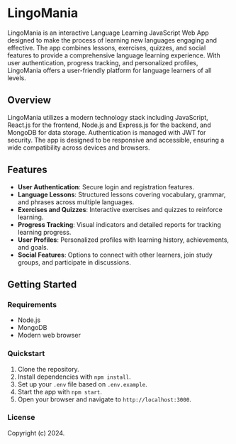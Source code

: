 # LingoMania

LingoMania is an interactive Language Learning JavaScript Web App designed to make the process of learning new languages engaging and effective. The app combines lessons, exercises, quizzes, and social features to provide a comprehensive language learning experience. With user authentication, progress tracking, and personalized profiles, LingoMania offers a user-friendly platform for language learners of all levels.

## Overview

LingoMania utilizes a modern technology stack including JavaScript, React.js for the frontend, Node.js and Express.js for the backend, and MongoDB for data storage. Authentication is managed with JWT for security. The app is designed to be responsive and accessible, ensuring a wide compatibility across devices and browsers.

## Features

- **User Authentication**: Secure login and registration features.
- **Language Lessons**: Structured lessons covering vocabulary, grammar, and phrases across multiple languages.
- **Exercises and Quizzes**: Interactive exercises and quizzes to reinforce learning.
- **Progress Tracking**: Visual indicators and detailed reports for tracking learning progress.
- **User Profiles**: Personalized profiles with learning history, achievements, and goals.
- **Social Features**: Options to connect with other learners, join study groups, and participate in discussions.

## Getting Started

### Requirements

- Node.js
- MongoDB
- Modern web browser

### Quickstart

1. Clone the repository.
2. Install dependencies with `npm install`.
3. Set up your `.env` file based on `.env.example`.
4. Start the app with `npm start`.
5. Open your browser and navigate to `http://localhost:3000`.

### License

Copyright (c) 2024.